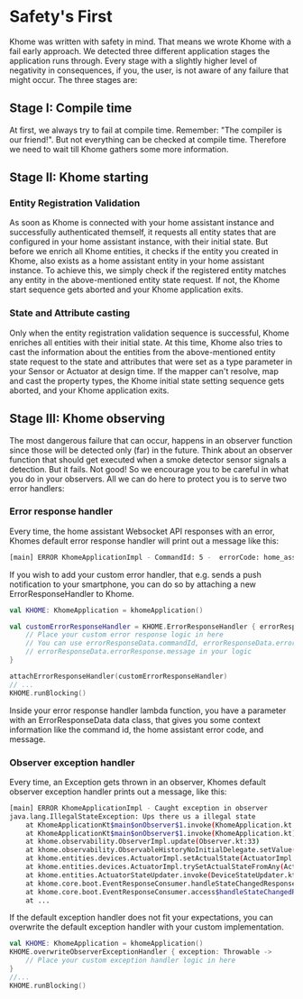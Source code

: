 # Safety's First

Khome was written with safety in mind. That means we wrote Khome with a fail early approach.
We detected three different application stages the application runs through. Every stage with a slightly higher level of negativity in consequences, if you, the user, is not aware of any failure that might occur. The three stages are: 

## Stage I: Compile time
At first, we always try to fail at compile time. Remember: "The compiler is our friend!".
But not everything can be checked at compile time. Therefore we need to wait till Khome gathers some more information.

## Stage II: Khome starting
### Entity Registration Validation
As soon as Khome is connected with your home assistant instance and successfully authenticated themself, it requests all entity states that are configured in your home assistant instance, with their initial state.
But before we enrich all Khome entities, it checks if the entity you created in Khome, also exists as a home assistant entity in your home assistant instance. To achieve this, we simply check if the registered entity matches any entity in the above-mentioned entity state request. If not, the Khome start sequence gets aborted and your Khome application exits.

### State and Attribute casting
Only when the entity registration validation sequence is successful, Khome enriches all entities with their initial state. At this time, Khome also tries to cast the information about the entities from the above-mentioned entity state request to the state and attributes that were set as a type parameter in your Sensor or Actuator at design time. If the mapper can't resolve, map and cast the property types, the Khome initial state setting sequence gets aborted, and your Khome application exits.

## Stage III: Khome observing
The most dangerous failure that can occur, happens in an observer function since those will be detected only (far) in the future. Think about an observer function that should get executed when a smoke detector sensor signals a detection. But it fails. Not good! So we encourage you to be careful in what you do in your observers. All we can do here to protect you is to serve two error handlers:

### Error response handler
Every time, the home assistant Websocket API responses with an error, Khomes default error response handler will print out a message like this:

```bash
[main] ERROR KhomeApplicationImpl - CommandId: 5 -  errorCode: home_assistant_error Unable to find service covers/open_cover
```
If you wish to add your custom error handler, that e.g. sends a push notification to your smartphone, you can do so by attaching a new ErrorResponseHandler to Khome.

```kotlin
val KHOME: KhomeApplication = khomeApplication()

val customErrorResponseHandler = KHOME.ErrorResponseHandler { errorResponseData ->
    // Place your custom error response logic in here
    // You can use errorResponseData.commandId, errorResponseData.errorResponse.code and 
    // errorResponseData.errorResponse.message in your logic
}

attachErrorResponseHandler(customErrorResponseHandler)
// ... 
KHOME.runBlocking()
```
Inside your error response handler lambda function, you have a parameter with an ErrorResponseData data class, that gives you some context information like the command id, the home assistant error code, and message.

### Observer exception handler
Every time, an Exception gets thrown in an observer, Khomes default observer exception handler prints out a message, like this:

```bash
[main] ERROR KhomeApplicationImpl - Caught exception in observer
java.lang.IllegalStateException: Ups there us a illegal state
	at KhomeApplicationKt$main$onObserver$1.invoke(KhomeApplication.kt:54)
	at KhomeApplicationKt$main$onObserver$1.invoke(KhomeApplication.kt)
	at khome.observability.ObserverImpl.update(Observer.kt:33)
	at khome.observability.ObservableHistoryNoInitialDelegate.setValue(HistoryObservation.kt:51)
	at khome.entities.devices.ActuatorImpl.setActualState(ActuatorImpl.kt)
	at khome.entities.devices.ActuatorImpl.trySetActualStateFromAny(ActuatorImpl.kt:58)
	at khome.entities.ActuatorStateUpdater.invoke(DeviceStateUpdater.kt:19)
	at khome.core.boot.EventResponseConsumer.handleStateChangedResponse(EventResponseConsumer.kt:77)
	at khome.core.boot.EventResponseConsumer.access$handleStateChangedResponse(EventResponseConsumer.kt:30)
	at ...
```
If the default exception handler does not fit your expectations, you can overwrite the default exception handler with your custom implementation.

```kotlin
val KHOME: KhomeApplication = khomeApplication()
KHOME.overwriteObserverExceptionHandler { exception: Throwable ->
    // Place your custom exception handler logic in here
}
//...
KHOME.runBlocking()
```

